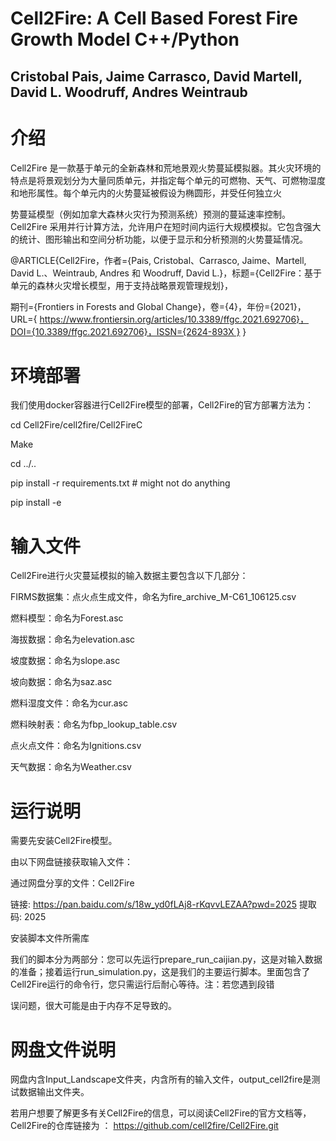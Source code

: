 # Cell2Fire: A Cell Based Forest Fire Growth Model  C++/Python
## Cristobal Pais, Jaime Carrasco, David Martell, David L. Woodruff, Andres Weintraub


# 介绍

Cell2Fire 是一款基于单元的全新森林和荒地景观火势蔓延模拟器。其火灾环境的特点是将景观划分为大量同质单元，并指定每个单元的可燃物、天气、可燃物湿度和地形属性。每个单元内的火势蔓延被假设为椭圆形，并受任何独立火

势蔓延模型（例如加拿大森林火灾行为预测系统）预测的蔓延速率控制。Cell2Fire 采用并行计算方法，允许用户在短时间内运行大规模模拟。它包含强大的统计、图形输出和空间分析功能，以便于显示和分析预测的火势蔓延情况。

@ARTICLE{Cell2Fire，作者={Pais, Cristobal、Carrasco, Jaime、Martell, David L.、Weintraub, Andres 和 Woodruff, David L.}，标题={Cell2Fire：基于单元的森林火灾增长模型，用于支持战略景观管理规划}，

期刊={Frontiers in Forests and Global Change}，卷={4}，年份={2021}，URL={ https://www.frontiersin.org/articles/10.3389/ffgc.2021.692706}，DOI={10.3389/ffgc.2021.692706}，ISSN={2624-893X } }

# 环境部署

我们使用docker容器进行Cell2Fire模型的部署，Cell2Fire的官方部署方法为：

cd Cell2Fire/cell2fire/Cell2FireC

Make

cd ../..

pip install -r requirements.txt # might not do anything

pip install -e
   
# 输入文件
Cell2Fire进行火灾蔓延模拟的输入数据主要包含以下几部分：

FIRMS数据集：点火点生成文件，命名为fire_archive_M-C61_106125.csv

燃料模型：命名为Forest.asc

海拔数据：命名为elevation.asc

坡度数据：命名为slope.asc

坡向数据：命名为saz.asc

燃料湿度文件：命名为cur.asc

燃料映射表：命名为fbp_lookup_table.csv

点火点文件：命名为Ignitions.csv

天气数据：命名为Weather.csv

# 运行说明

需要先安装Cell2Fire模型。

由以下网盘链接获取输入文件：

通过网盘分享的文件：Cell2Fire

链接: https://pan.baidu.com/s/18w_yd0fLAj8-rKqvvLEZAA?pwd=2025 提取码: 2025 

安装脚本文件所需库

我们的脚本分为两部分：您可以先运行prepare_run_caijian.py，这是对输入数据的准备；接着运行run_simulation.py，这是我们的主要运行脚本。里面包含了Cell2Fire运行的命令行，您只需运行后耐心等待。注：若您遇到段错

误问题，很大可能是由于内存不足导致的。

# 网盘文件说明
网盘内含Input_Landscape文件夹，内含所有的输入文件，output_cell2fire是测试数据输出文件夹。

若用户想要了解更多有关Cell2Fire的信息，可以阅读Cell2Fire的官方文档等，Cell2Fire的仓库链接为
：
https://github.com/cell2fire/Cell2Fire.git
